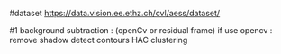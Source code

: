 #dataset
https://data.vision.ee.ethz.ch/cvl/aess/dataset/

#1 
background subtraction : (openCv or residual frame)
if use opencv : remove shadow
detect contours
HAC clustering
